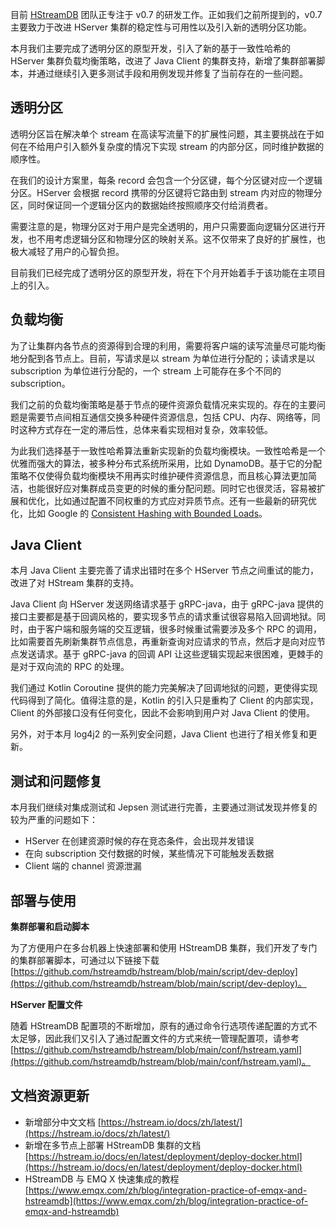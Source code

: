 目前 [HStreamDB](https://hstream.io/zh) 团队正专注于 v0.7 的研发工作。正如我们之前所提到的，v0.7 主要致力于改进 HServer 集群的稳定性与可用性以及引入新的透明分区功能。

本月我们主要完成了透明分区的原型开发，引入了新的基于一致性哈希的 HServer 集群负载均衡策略，改进了 Java Client 的集群支持，新增了集群部署脚本，并通过继续引入更多测试手段和用例发现并修复了当前存在的一些问题。

## 透明分区

透明分区旨在解决单个 stream 在高读写流量下的扩展性问题，其主要挑战在于如何在不给用户引入额外复杂度的情况下实现 stream 的内部分区，同时维护数据的顺序性。

在我们的设计方案里，每条 record 会包含一个分区键，每个分区键对应一个逻辑分区。HServer 会根据 record 携带的分区键将它路由到 stream 内对应的物理分区，同时保证同一个逻辑分区内的数据始终按照顺序交付给消费者。

需要注意的是，物理分区对于用户是完全透明的，用户只需要面向逻辑分区进行开发，也不用考虑逻辑分区和物理分区的映射关系。这不仅带来了良好的扩展性，也极大减轻了用户的心智负担。

目前我们已经完成了透明分区的原型开发，将在下个月开始着手于该功能在主项目上的引入。

## 负载均衡

为了让集群内各节点的资源得到合理的利用，需要将客户端的读写流量尽可能均衡地分配到各节点上。目前，写请求是以 stream 为单位进行分配的；读请求是以 subscription 为单位进行分配的，一个 stream 上可能存在多个不同的 subscription。

我们之前的负载均衡策略是基于节点的硬件资源负载情况来实现的。存在的主要问题是需要节点间相互通信交换多种硬件资源信息，包括 CPU、内存、网络等，同时这种方式存在一定的滞后性，总体来看实现相对复杂，效率较低。

为此我们选择基于一致性哈希算法重新实现新的负载均衡模块。一致性哈希是一个优雅而强大的算法，被多种分布式系统所采用，比如 DynamoDB。基于它的分配策略不仅使得负载均衡模块不用再实时维护硬件资源信息，而且核心算法更加简洁，也能很好应对集群成员变更的时候的重分配问题。同时它也很灵活，容易被扩展和优化，比如通过配置不同权重的方式应对异质节点。还有一些最新的研究优化，比如 Google 的 [Consistent Hashing with Bounded Loads](https://ai.googleblog.com/2017/04/consistent-hashing-with-bounded-loads.html)。

## Java Client

本月 Java Client 主要完善了请求出错时在多个 HServer 节点之间重试的能力，改进了对 HStream 集群的支持。

Java Client 向 HServer 发送网络请求基于 gRPC-java，由于 gRPC-java 提供的接口主要都是基于回调风格的，要实现多节点的请求重试很容易陷入回调地狱。同时，由于客户端和服务端的交互逻辑，很多时候重试需要涉及多个 RPC 的调用，比如需要首先刷新集群节点信息，再重新查询对应请求的节点，然后才是向对应节点发送请求。基于 gRPC-java 的回调 API 让这些逻辑实现起来很困难，更棘手的是对于双向流的 RPC 的处理。

我们通过 Kotlin Coroutine 提供的能力完美解决了回调地狱的问题，更使得实现代码得到了简化。值得注意的是，Kotlin 的引入只是重构了 Client 的内部实现，Client 的外部接口没有任何变化，因此不会影响到用户对 Java Client 的使用。

另外，对于本月 log4j2 的一系列安全问题，Java Client 也进行了相关修复和更新。

## 测试和问题修复

本月我们继续对集成测试和 Jepsen 测试进行完善，主要通过测试发现并修复的较为严重的问题如下：

- HServer 在创建资源时候的存在竞态条件，会出现并发错误
- 在向 subscription 交付数据的时候，某些情况下可能触发丢数据
- Client 端的 channel 资源泄漏

## 部署与使用

**集群部署和启动脚本**

为了方便用户在多台机器上快速部署和使用 HStreamDB 集群，我们开发了专门的集群部署脚本，可通过以下链接下载 [https://github.com/hstreamdb/hstream/blob/main/script/dev-deploy](https://github.com/hstreamdb/hstream/blob/main/script/dev-deploy)。

**HServer 配置文件**

随着 HStreamDB 配置项的不断增加，原有的通过命令行选项传递配置的方式不太足够，因此我们又引入了通过配置文件的方式来统一管理配置项，请参考 [https://github.com/hstreamdb/hstream/blob/main/conf/hstream.yaml](https://github.com/hstreamdb/hstream/blob/main/conf/hstream.yaml)。

## 文档资源更新

- 新增部分中文文档 [https://hstream.io/docs/zh/latest/](https://hstream.io/docs/zh/latest/) 
- 新增在多节点上部署 HStreamDB 集群的文档 [https://hstream.io/docs/en/latest/deployment/deploy-docker.html](https://hstream.io/docs/en/latest/deployment/deploy-docker.html) 
- HStreamDB 与 EMQ X 快速集成的教程 [https://www.emqx.com/zh/blog/integration-practice-of-emqx-and-hstreamdb](https://www.emqx.com/zh/blog/integration-practice-of-emqx-and-hstreamdb)
